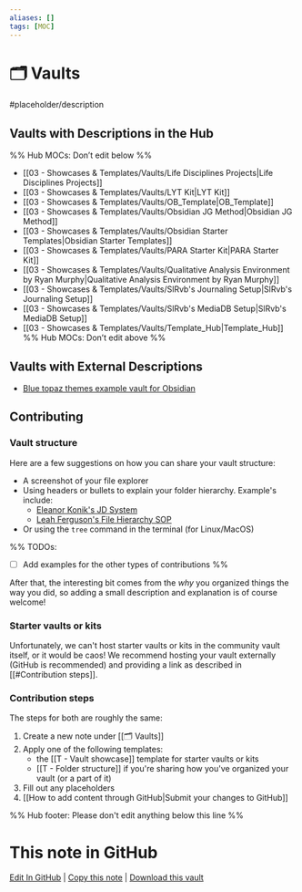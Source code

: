 ```yaml
---
aliases: []
tags: [MOC]
---
```


# 🗂️ Vaults

#placeholder/description

## Vaults with Descriptions in the Hub

%% Hub MOCs: Don’t edit below %%

- [[03 - Showcases & Templates/Vaults/Life Disciplines Projects|Life Disciplines Projects]]
- [[03 - Showcases & Templates/Vaults/LYT Kit|LYT Kit]]
- [[03 - Showcases & Templates/Vaults/OB_Template|OB_Template]]
- [[03 - Showcases & Templates/Vaults/Obsidian JG Method|Obsidian JG Method]]
- [[03 - Showcases & Templates/Vaults/Obsidian Starter Templates|Obsidian Starter Templates]]
- [[03 - Showcases & Templates/Vaults/PARA Starter Kit|PARA Starter Kit]]
- [[03 - Showcases & Templates/Vaults/Qualitative Analysis Environment by Ryan Murphy|Qualitative Analysis Environment by Ryan Murphy]]
- [[03 - Showcases & Templates/Vaults/SlRvb's Journaling Setup|SlRvb's Journaling Setup]]
- [[03 - Showcases & Templates/Vaults/SlRvb's MediaDB Setup|SlRvb's MediaDB Setup]]
- [[03 - Showcases & Templates/Vaults/Template_Hub|Template_Hub]]
  %% Hub MOCs: Don’t edit above %%

## Vaults with External Descriptions

- [Blue topaz themes example vault for Obsidian](https://github.com/cumany/Blue-topaz-examples)

## Contributing

### Vault structure

Here are a few suggestions on how you can share your vault structure:

- A screenshot of your file explorer
- Using headers or bullets to explain your folder hierarchy. Example's include:
  - [Eleanor Konik's JD System](https://publish.obsidian.md/eleanorkonik/00+Meta/03+Structure/JD+System+2021-08-22)
  - [Leah Ferguson's File Hierarchy SOP](<https://publish.obsidian.md/leah/00+Meta/04+SOP/File+Hierarchy+(SOP)>)
- Or using the `tree` command in the terminal (for Linux/MacOS)

%%
TODOs:

- [ ] Add examples for the other types of contributions
      %%

After that, the interesting bit comes from the _why_ you organized things the way you did, so adding a small description and explanation is of course welcome!

### Starter vaults or kits

Unfortunately, we can't host starter vaults or kits in the community vault itself, or it would be caos! We recommend hosting your vault externally (GitHub is recommended) and providing a link as described in [[#Contribution steps]].

### Contribution steps

The steps for both are roughly the same:

1. Create a new note under [[🗂️ Vaults]]
2. Apply one of the following templates:
   - the [[T - Vault showcase]] template for starter vaults or kits
   - [[T - Folder structure]] if you're sharing how you've organized your vault (or a part of it)
3. Fill out any placeholders
4. [[How to add content through GitHub|Submit your changes to GitHub]]

%% Hub footer: Please don't edit anything below this line %%

# This note in GitHub

<span class="git-footer">[Edit In GitHub](https://github.dev/obsidian-community/obsidian-hub/blob/main/03%20-%20Showcases%20%26%20Templates/Vaults/%F0%9F%97%82%EF%B8%8F%20Vaults.md "git-hub-edit-note") | [Copy this note](https://raw.githubusercontent.com/obsidian-community/obsidian-hub/main/03%20-%20Showcases%20%26%20Templates/Vaults/%F0%9F%97%82%EF%B8%8F%20Vaults.md "git-hub-copy-note") | [Download this vault](https://github.com/obsidian-community/obsidian-hub/archive/refs/heads/main.zip "git-hub-download-vault") </span>
